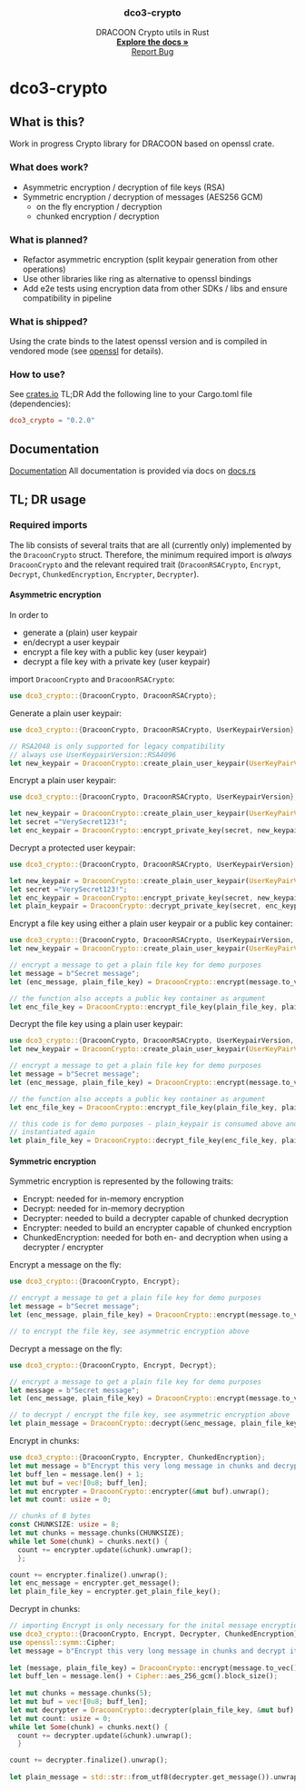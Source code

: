   <h3 align="center">dco3-crypto</h3>

  <p align="center">
    DRACOON Crypto utils in Rust
    <br />
    <a href="https://github.com/unbekanntes-pferd/dco3-crypto"><strong>Explore the docs »</strong></a>
    <br />
    <a href="https://github.com/unbekanntes-pferd/dco3-crypto/issues">Report Bug</a>
  </p>
</p>

# dco3-crypto

## What is this?

Work in progress Crypto library for DRACOON based on openssl crate.

### What does work?

- Asymmetric encryption / decryption of file keys (RSA)
- Symmetric encryption / decryption of messages (AES256 GCM)
  - on the fly encryption / decryption 
  - chunked encryption / decryption

### What is planned?

- Refactor asymmetric encryption (split keypair generation from other operations)
- Use other libraries like ring as alternative to openssl bindings 
- Add e2e tests using encryption data from other SDKs / libs and ensure compatibility in pipeline

### What is shipped?
Using the crate binds to the latest openssl version and is compiled in vendored mode (see [openssl](https://crates.io/crates/openssl) for details). 

### How to use?

See [crates.io](https://crates.io/crates/dco3_crypto)
TL;DR Add the following line to your Cargo.toml file (dependencies):
```toml
dco3_crypto = "0.2.0"
```

## Documentation

[Documentation](https://docs.rs/dco3_crypto/latest/dco3_crypto)
All documentation is provided via docs on [docs.rs](https://docs.rs/dco3_crypto/latest/dco3_crypto)

## TL; DR usage

### Required imports

The lib consists of several traits that are all (currently only) implemented by the `DracoonCrypto` struct.
Therefore, the minimum required import is *always* `DracoonCrypto` and the relevant required trait (`DracoonRSACrypto`, `Encrypt`, `Decrypt`, `ChunkedEncryption`, `Encrypter`, `Decrypter`).

#### Asymmetric encryption

In order to 
- generate a (plain) user keypair 
- en/decrypt a user keypair
- encrypt a file key with a public key (user keypair)
- decrypt a file key with a private key (user keypair)

import `DracoonCrypto` and `DracoonRSACrypto`:

```rust
use dco3_crypto::{DracoonCrypto, DracoonRSACrypto};
```

Generate a plain user keypair:

```rust
use dco3_crypto::{DracoonCrypto, DracoonRSACrypto, UserKeypairVersion};

// RSA2048 is only supported for legacy compatibility 
// always use UserKeypairVersion::RSA4096
let new_keypair = DracoonCrypto::create_plain_user_keypair(UserKeyPairVersion::RSA4096).unwrap();

```

Encrypt a plain user keypair:

```rust
use dco3_crypto::{DracoonCrypto, DracoonRSACrypto, UserKeypairVersion};

let new_keypair = DracoonCrypto::create_plain_user_keypair(UserKeyPairVersion::RSA4096).unwrap();
let secret ="VerySecret123!";
let enc_keypair = DracoonCrypto::encrypt_private_key(secret, new_keypair).unwrap();

```

Decrypt a protected user keypair:
```rust
use dco3_crypto::{DracoonCrypto, DracoonRSACrypto, UserKeypairVersion};

let new_keypair = DracoonCrypto::create_plain_user_keypair(UserKeyPairVersion::RSA4096).unwrap();
let secret ="VerySecret123!";
let enc_keypair = DracoonCrypto::encrypt_private_key(secret, new_keypair).unwrap();
let plain_keypair = DracoonCrypto::decrypt_private_key(secret, enc_keypair).unwrap();

```

Encrypt a file key using either a plain user keypair or a public key container:

```rust
use dco3_crypto::{DracoonCrypto, DracoonRSACrypto, UserKeypairVersion, Encrypt};
let new_keypair = DracoonCrypto::create_plain_user_keypair(UserKeyPairVersion::RSA4096).unwrap();

// encrypt a message to get a plain file key for demo purposes
let message = b"Secret message";
let (enc_message, plain_file_key) = DracoonCrypto::encrypt(message.to_vec()).unwrap();

// the function also accepts a public key container as argument
let enc_file_key = DracoonCrypto::encrypt_file_key(plain_file_key, plain_keypair).unwrap();
```

Decrypt the file key using a plain user keypair:
```rust
use dco3_crypto::{DracoonCrypto, DracoonRSACrypto, UserKeypairVersion, Encrypt};
let new_keypair = DracoonCrypto::create_plain_user_keypair(UserKeyPairVersion::RSA4096).unwrap();

// encrypt a message to get a plain file key for demo purposes
let message = b"Secret message";
let (enc_message, plain_file_key) = DracoonCrypto::encrypt(message.to_vec()).unwrap();

// the function also accepts a public key container as argument
let enc_file_key = DracoonCrypto::encrypt_file_key(plain_file_key, plain_keypair).unwrap();

// this code is for demo purposes - plain_keypair is consumed above and needs to be 
// instantiated again
let plain_file_key = DracoonCrypto::decrypt_file_key(enc_file_key, plain_keypair).unwrap();
```

#### Symmetric encryption

Symmetric encryption is represented by the following traits:

- Encrypt: needed for in-memory encryption
- Decrypt: needed for in-memory decryption
- Decrypter: needed to build a decrypter capable of chunked decryption
- Encrypter: needed to build an encrypter capable of chunked encryption
- ChunkedEncryption: needed for both en- and decryption when using a decrypter / encrypter

Encrypt a message on the fly:

```rust
use dco3_crypto::{DracoonCrypto, Encrypt};

// encrypt a message to get a plain file key for demo purposes
let message = b"Secret message";
let (enc_message, plain_file_key) = DracoonCrypto::encrypt(message.to_vec()).unwrap();

// to encrypt the file key, see asymmetric encryption above
```

Decrypt a message on the fly:

```rust
use dco3_crypto::{DracoonCrypto, Encrypt, Decrypt};

// encrypt a message to get a plain file key for demo purposes
let message = b"Secret message";
let (enc_message, plain_file_key) = DracoonCrypto::encrypt(message.to_vec()).unwrap();

// to decrypt / encrypt the file key, see asymmetric encryption above
let plain_message = DracoonCrypto::decrypt(&enc_message, plain_file_key);
```

Encrypt in chunks:

```rust
use dco3_crypto::{DracoonCrypto, Encrypter, ChunkedEncryption};
let mut message = b"Encrypt this very long message in chunks and decrypt it";
let buff_len = message.len() + 1;
let mut buf = vec![0u8; buff_len];
let mut encrypter = DracoonCrypto::encrypter(&mut buf).unwrap();
let mut count: usize = 0;

// chunks of 8 bytes
const CHUNKSIZE: usize = 8;
let mut chunks = message.chunks(CHUNKSIZE);
while let Some(chunk) = chunks.next() {
  count += encrypter.update(&chunk).unwrap();
  };

count += encrypter.finalize().unwrap();
let enc_message = encrypter.get_message();
let plain_file_key = encrypter.get_plain_file_key();

```


Decrypt in chunks:

```rust
// importing Encrypt is only necessary for the inital message encryption
use dco3_crypto::{DracoonCrypto, Encrypt, Decrypter, ChunkedEncryption};
use openssl::symm::Cipher;
let message = b"Encrypt this very long message in chunks and decrypt it";
    
let (message, plain_file_key) = DracoonCrypto::encrypt(message.to_vec()).unwrap();
let buff_len = message.len() + Cipher::aes_256_gcm().block_size();
    
let mut chunks = message.chunks(5);
let mut buf = vec![0u8; buff_len];
let mut decrypter = DracoonCrypto::decrypter(plain_file_key, &mut buf).unwrap();
let mut count: usize = 0;
while let Some(chunk) = chunks.next() {
  count += decrypter.update(&chunk).unwrap();
  }

count += decrypter.finalize().unwrap();
    
let plain_message = std::str::from_utf8(decrypter.get_message()).unwrap();
  
```